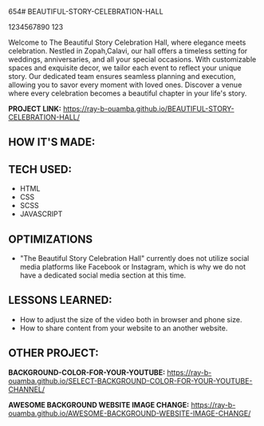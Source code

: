 654# BEAUTIFUL-STORY-CELEBRATION-HALL

1234567890  123

Welcome to The Beautiful Story Celebration Hall, where elegance meets celebration. Nestled in Zopah,Calavi, our hall offers a timeless setting for weddings, anniversaries, and all your special occasions. With customizable spaces and exquisite decor, we tailor each event to reflect your unique story. Our dedicated team ensures seamless planning and execution, allowing you to savor every moment with loved ones. Discover a venue where every celebration becomes a beautiful chapter in your life's story.

**PROJECT LINK:**  https://ray-b-ouamba.github.io/BEAUTIFUL-STORY-CELEBRATION-HALL/

## HOW IT'S MADE:
## TECH USED:
* HTML
* CSS
* SCSS
* JAVASCRIPT

## OPTIMIZATIONS
* "The Beautiful Story Celebration Hall" currently does not utilize social media platforms like Facebook or Instagram, which is why we do not have a dedicated social media section at this time.

## LESSONS LEARNED:
* How to adjust the size of the video both in browser and phone size.
* How to share content from your website to an another website.

## OTHER PROJECT:
**BACKGROUND-COLOR-FOR-YOUR-YOUTUBE:**
https://ray-b-ouamba.github.io/SELECT-BACKGROUND-COLOR-FOR-YOUR-YOUTUBE-CHANNEL/

**AWESOME BACKGROUND WEBSITE IMAGE CHANGE:**
https://ray-b-ouamba.github.io/AWESOME-BACKGROUND-WEBSITE-IMAGE-CHANGE/
